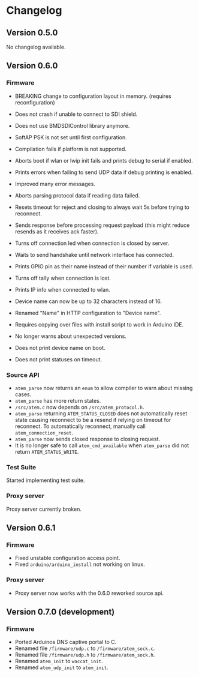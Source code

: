 # Changelog

## Version 0.5.0
No changelog available.



## Version 0.6.0

### Firmware
* BREAKING change to configuration layout in memory. (requires reconfiguration)

* Does not crash if unable to connect to SDI shield.
* Does not use BMDSDIControl library anymore.
* SoftAP PSK is not set until first configuration.
* Compilation fails if platform is not supported.
* Aborts boot if wlan or lwip init fails and prints debug to serial if enabled.
* Prints errors when failing to send UDP data if debug printing is enabled.
* Improved many error messages.
* Aborts parsing protocol data if reading data failed.
* Resets timeout for reject and closing to always wait 5s before trying to reconnect.
* Sends response before processing request payload (this might reduce resends as it receives ack faster).
* Turns off connection led when connection is closed by server.
* Waits to send handshake until network interface has connected.
* Prints GPIO pin as their name instead of their number if variable is used.
* Turns off tally when connection is lost.
* Prints IP info when connected to wlan.
* Device name can now be up to 32 characters instead of 16.
* Renamed "Name" in HTTP configuration to "Device name".

* Requires copying over files with install script to work in Arduino IDE.
* No longer warns about unexpected versions.
* Does not print device name on boot.
* Does not print statuses on timeout.

### Source API
* `atem_parse` now returns an `enum` to allow compiler to warn about missing cases.
* `atem_parse` has more return states.
* `/src/atem.c` now depends on `/src/atem_protocol.h`.
* `atem_parse` returning `ATEM_STATUS_CLOSED` does not automatically reset state causing reconnect to be a resend if relying on timeout for reconnect. To automatically reconnect, manually call `atem_connection_reset`.
* `atem_parse` now sends closed response to closing request.
* It is no longer safe to call `atem_cmd_available` when `atem_parse` did not return `ATEM_STATUS_WRITE`.

### Test Suite
Started implementing test suite.

### Proxy server
Proxy server currently broken.



## Version 0.6.1

### Firmware
* Fixed unstable configuration access point.
* Fixed `arduino/arduino_install` not working on linux.

### Proxy server
* Proxy server now works with the 0.6.0 reworked source api.



## Version 0.7.0 (development)

### Firmware
* Ported Arduinos DNS captive portal to C.
* Renamed file `/firmware/udp.c` to `/firmware/atem_sock.c`.
* Renamed file `/firmware/udp.h` to `/firmware/atem_sock.h`.
* Renamed `atem_init` to `waccat_init`.
* Renamed `atem_udp_init` to `atem_init`.
